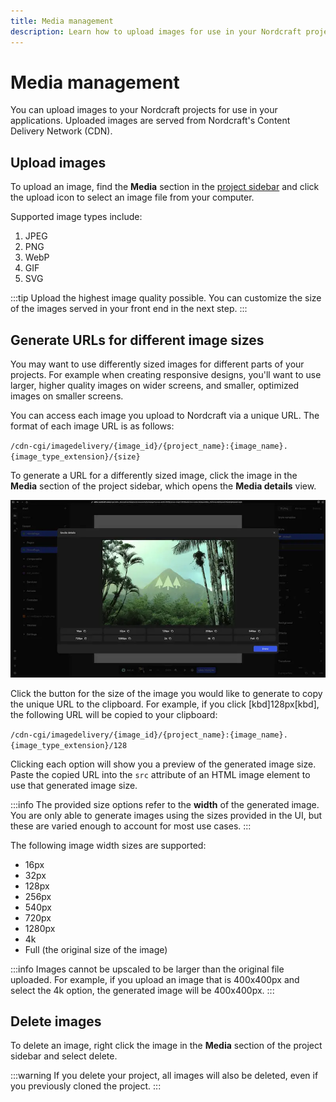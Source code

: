 ```yaml
---
title: Media management
description: Learn how to upload images for use in your Nordcraft project, and how to generate URLs for differently sized images.
---
```


# Media management

You can upload images to your Nordcraft projects for use in your applications. Uploaded images are served from Nordcraft's Content Delivery Network (CDN).

## Upload images

To upload an image, find the **Media** section in the [project sidebar](/the-editor/project-sidebar) and click the upload icon to select an image file from your computer.

Supported image types include:

1. JPEG
1. PNG
1. WebP
1. GIF
1. SVG

:::tip
Upload the highest image quality possible. You can customize the size of the images served in your front end in the next step.
:::

## Generate URLs for different image sizes

You may want to use differently sized images for different parts of your projects. For example when creating responsive designs, you'll want to use larger, higher quality images on wider screens, and smaller, optimized images on smaller screens.

You can access each image you upload to Nordcraft via a unique URL. The format of each image URL is as follows:

`/cdn-cgi/imagedelivery/{image_id}/{project_name}:{image_name}.{image_type_extension}/{size}`

To generate a URL for a differently sized image, click the image in the **Media** section of the project sidebar, which opens the **Media details** view.

![Media details|16/9](media-details.webp)

Click the button for the size of the image you would like to generate to copy the unique URL to the clipboard. For example, if you click [kbd]128px[kbd], the following URL will be copied to your clipboard:

`/cdn-cgi/imagedelivery/{image_id}/{project_name}:{image_name}.{image_type_extension}/128`

Clicking each option will show you a preview of the generated image size. Paste the copied URL into the `src` attribute of an HTML image element to use that generated image size.

:::info
The provided size options refer to the **width** of the generated image. You are only able to generate images using the sizes provided in the UI, but these are varied enough to account for most use cases.
:::

The following image width sizes are supported:

- 16px
- 32px
- 128px
- 256px
- 540px
- 720px
- 1280px
- 4k
- Full (the original size of the image)

:::info
Images cannot be upscaled to be larger than the original file uploaded. For example, if you upload an image that is 400x400px and select the 4k option, the generated image will be 400x400px.
:::

## Delete images

To delete an image, right click the image in the **Media** section of the project sidebar and select delete.

:::warning
If you delete your project, all images will also be deleted, even if you previously cloned the project.
:::
